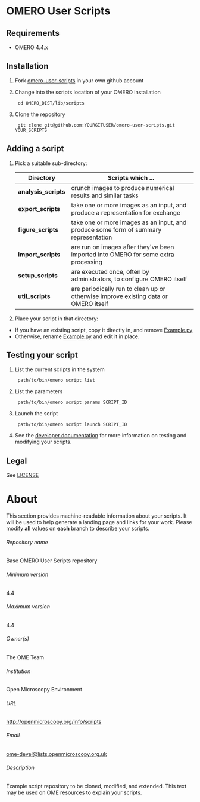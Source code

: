 OMERO User Scripts
==================

Requirements
------------

* OMERO 4.4.x

Installation
------------

1. Fork [omero-user-scripts](https://github.com/ome/omero-user-scripts/fork) in your own github account

2. Change into the scripts location of your OMERO installation

        cd OMERO_DIST/lib/scripts

3. Clone the repository

        git clone git@github.com:YOURGITUSER/omero-user-scripts.git YOUR_SCRIPTS

Adding a script
---------------

1. Pick a suitable sub-directory:

    | Directory            | Scripts which ...                                                                    |
    | ---------            | -----------------                                                                    |
    | **analysis_scripts** | crunch images to produce numerical results and similar tasks                         |
    | **export_scripts**   | take one or more images as an input, and produce a representation for exchange       |
    | **figure_scripts**   | take one or more images as an input, and produce some form of summary representation |
    | **import_scripts**   | are run on images after they've been imported into OMERO for some extra processing   |
    | **setup_scripts**    | are executed once, often by administrators, to configure OMERO itself                |
    | **util_scripts**     | are periodically run to clean up or otherwise improve existing data or OMERO itself  |

2. Place your script in that directory:
  * If you have an existing script, copy it directly in, and remove [Example.py](Example.py)
  * Otherwise, rename [Example.py](Example.py) and edit it in place.

Testing your script
-------------------

1. List the current scripts in the system

        path/to/bin/omero script list

2. List the parameters

        path/to/bin/omero script params SCRIPT_ID

3. Launch the script

        path/to/bin/omero script launch SCRIPT_ID

4. See the [developer documentation](https://www.openmicroscopy.org/site/support/omero4/developers/scripts/)
   for more information on testing and modifying your scripts.

Legal
-----

See [LICENSE](LICENSE)


# About #
This section provides machine-readable information about your scripts.
It will be used to help generate a landing page and links for your work.
Please modify **all** values on **each** branch to describe your scripts.

###### Repository name ######
Base OMERO User Scripts repository

###### Minimum version ######
4.4

###### Maximum version ######
4.4

###### Owner(s) ######
The OME Team

###### Institution ######
Open Microscopy Environment

###### URL ######
http://openmicroscopy.org/info/scripts

###### Email ######
ome-devel@lists.openmicroscopy.org.uk

###### Description ######
Example script repository to be cloned, modified, and extended.
This text may be used on OME resources to explain your scripts.
